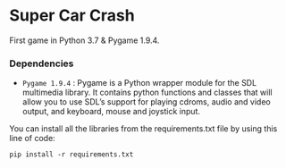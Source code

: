 # Super Car Crash
First game in Python 3.7 & Pygame 1.9.4.

### Dependencies
* `Pygame 1.9.4` : Pygame is a Python wrapper module for the SDL multimedia library. It contains python functions and classes that will allow you to use SDL’s support for playing cdroms, audio and video output, and keyboard, mouse and joystick input.

You can install all the libraries from the requirements.txt file by using this line of code:
```
pip install -r requirements.txt
```
